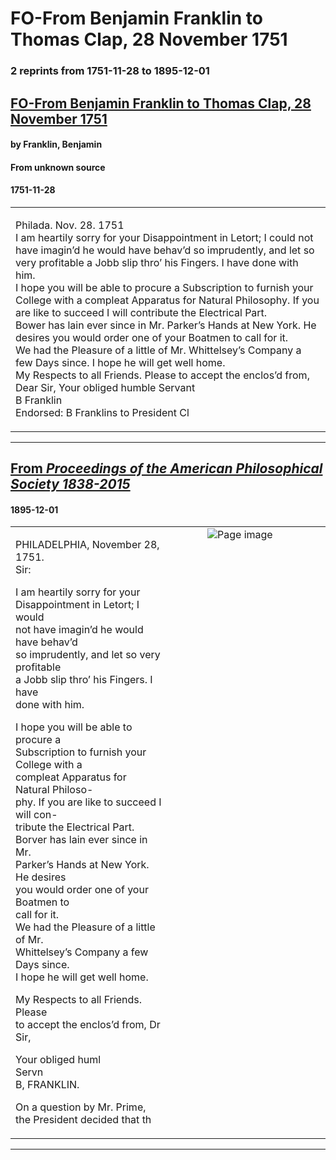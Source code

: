 
# FO-From Benjamin Franklin to Thomas Clap, 28 November 1751

### 2 reprints from 1751-11-28 to 1895-12-01

## [FO-From Benjamin Franklin to Thomas Clap, 28 November 1751](https://founders.archives.gov/documents/Franklin/01-04-02-0073)

#### by Franklin, Benjamin

#### From unknown source

#### 1751-11-28

<table style="width: 100%;"><tr><td style="width: 50%">

  
Philada. Nov. 28. 1751  
I am heartily sorry for your Disappointment in Letort; I could not have imagin’d he would have behav’d so imprudently, and let so very profitable a Jobb slip thro’ his Fingers. I have done with him.  
I hope you will be able to procure a Subscription to furnish your College with a compleat Apparatus for Natural Philosophy. If you are like to succeed I will contribute the Electrical Part.  
Bower has lain ever since in Mr. Parker’s Hands at New York. He desires you would order one of your Boatmen to call for it.  
We had the Pleasure of a little of Mr. Whittelsey’s Company a few Days since. I hope he will get well home.  
My Respects to all Friends. Please to accept the enclos’d from, Dear Sir, Your obliged humble Servant  
B Franklin  
Endorsed: B Franklins to President Cl
</td></tr></table>

---

## [From _Proceedings of the American Philosophical Society 1838-2015_](https://archive.org/details/sim_proceedings-of-the-american-philosophical-society_1895-12_34_149/page/n181/mode/1up?view=theater)

#### 1895-12-01

<table style="width: 100%;"><tr><td style="width: 50%">

  
PHILADELPHIA, November 28, 1751.  
Sir:  
  
I am heartily sorry for your  
Disappointment in Letort; I would  
not have imagin’d he would have behav’d  
so imprudently, and let so very profitable  
a Jobb slip thro’ his Fingers. I have  
done with him.  
  
I hope you will be able to procure a  
Subscription to furnish your College with a  
compleat Apparatus for Natural Philoso-  
phy. If you are like to succeed I will con-  
tribute the Electrical Part.  
Borver has lain ever since in Mr.  
Parker’s Hands at New York. He desires  
you would order one of your Boatmen to  
call for it.  
We had the Pleasure of a little of Mr.  
Whittelsey’s Company a few Days since.  
I hope he will get well home.  
  
My Respects to all Friends. Please  
to accept the enclos’d from, Dr Sir,  
  
Your obliged huml  
Servn  
B, FRANKLIN.  
  
On a question by Mr. Prime, the President decided that th
</td><td style="width: 50%; max-height: 75%; margin: auto; display: block;">
<img alt="Page image" src="https://iiif.archive.org/iiif/sim_proceedings-of-the-american-philosophical-society_1895-12_34_149&#0036;181/pct:30.889236,20.382166,56.981279,39.463907/,600/0/default.jpg"/>
</td>
</tr></table>

---

